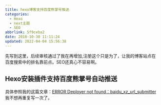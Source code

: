 ```yaml
---
title: hexo博客支持百度熊掌号推送
categories: 
  - Hexo
  - next主题
  - SEO
abbrlink: 5f9ceba2
date: 2018-10-30 11:11:24
updated: 2022-04-04 15:56:38
---
```

先写到这里，后续审核通过了我在再增加,注册这个只是为了，让我的博客站点在百度搜索中的排名靠前点。SEO还真心不容易啊。
## Hexo安装插件支持百度熊掌号自动推送 ##
具体参照我的这篇文章：[ERROR Deployer not found：baidu_xz_url_submitter](https://www.lansheng.net.cn/blog/2740f49f/)
我不想再重复写一次了。
